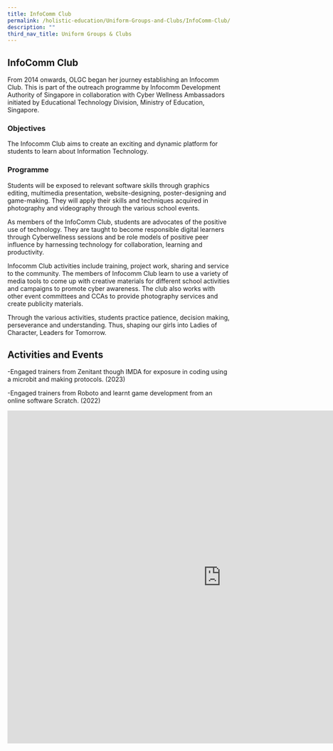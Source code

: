 ```yaml
---
title: InfoComm Club
permalink: /holistic-education/Uniform-Groups-and-Clubs/InfoComm-Club/
description: ""
third_nav_title: Uniform Groups & Clubs
---
```

## InfoComm Club

From 2014 onwards, OLGC began her journey establishing an Infocomm Club. This is part of the outreach programme by Infocomm Development Authority of Singapore in collaboration with Cyber Wellness Ambassadors initiated by Educational Technology Division, Ministry of Education, Singapore.

### Objectives

The Infocomm Club aims to create an exciting and dynamic platform for students to learn about Information Technology.

### Programme


Students will be exposed to relevant software skills through graphics editing, multimedia presentation, website-designing, poster-designing and game-making. They will apply their skills and techniques acquired in photography and videography through the various school events.

As members of the InfoComm Club, students are advocates of the positive use of technology. They are taught to become responsible digital learners through Cyberwellness sessions and be role models of positive peer influence by harnessing technology for collaboration, learning and productivity. 

Infocomm Club activities include training, project work, sharing and service to the community. The members of Infocomm Club learn to use a variety of media tools to come up with creative materials for different school activities and campaigns to promote cyber awareness. The club also works with other event committees and CCAs to provide photography services and create publicity materials.

Through the various activities, students practice patience, decision making, perseverance and understanding. Thus, shaping our girls into Ladies of Character, Leaders for Tomorrow.


Activities and Events
---------------------
-Engaged trainers from Zenitant though IMDA for exposure in coding using a microbit and making protocols. (2023)

-Engaged trainers from Roboto and learnt game development from an online software Scratch. (2022)
<br>
<iframe src="https://docs.google.com/presentation/d/e/2PACX-1vRaDkoQHmdLK91Crv-U5DY9KIQwGhHiefVyR2_AYks_iEA1HBzq1qm0pSqgiRRnzqdOK4Q9D5SBT8Kj/embed?start=false&amp;loop=false&amp;delayms=3000" frameborder="0" width="960" height="749" allowfullscreen="true"></iframe>